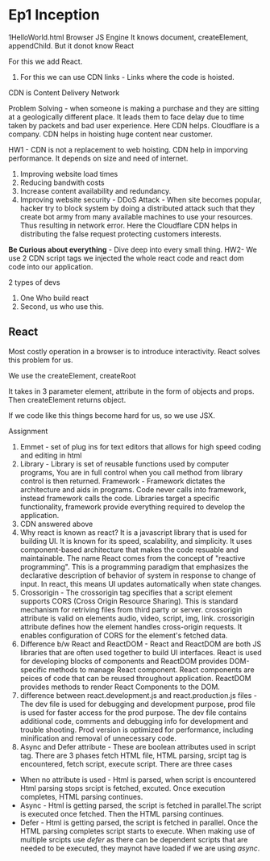# Ep1 Inception

1HelloWorld.html
Browser JS Engine
It knows document, createElement, appendChild. But it donot know React

For this we add React.
1. For this we can use CDN links - Links where the code is hoisted.

CDN is Content Delivery Network

Problem Solving - when someone is making a purchase and they are sitting at a geologically different place. It leads them to face delay due to time taken by packets and bad user experience. Here CDN helps. Cloudflare is a company. CDN helps in hoisting huge content near customer.

HW1 -
CDN is not a replacement to web hoisting. CDN help in imporving performance. It depends on size and need of internet.
1. Improving website load times
2. Reducing bandwith costs
3. Increase content availability and redundancy.
4. Improving website security - DDoS Attack  -  When site becomes popular, hacker try to block system by doing a distributed attack such that they create bot army from many available machines to use your resources. Thus resulting in network error. Here the Cloudflare CDN helps in distributing the false request protecting customers interests.

**Be Curious about everything** - Dive deep into every small thing.
HW2-
We use 2 CDN script tags we injected the whole react code and react dom code into our application.

2 types of devs
1. One Who build react
2. Second, us who use this.

## React
Most costly operation in a browser is to introduce interactivity.
React solves this problem for us.

We use the createElement, createRoot

It takes in 3 parameter element, attribute in the form of objects and props. Then createElement returns object.

If we code like this things become hard for us, so we use JSX.

Assignment
1. Emmet - set of plug ins for text editors that allows for high speed coding and editing in html
2. Library - Library is set of reusable functions used by computer programs, You are in full control when you call method from library control is then returned.
Framework - Framework dictates the architecture and aids in programs. Code never calls into framework, instead framework calls the code.
Libraries target a specific functionality, framework provide everything required to develop the application.
3. CDN answered above
4. Why react is known as react? It is a javascript library that is used for building UI. It is known for its speed, scalability, and simplicity. It uses component-based architecture that makes the code resuable and maintainable.
The name React comes from the concept of "reactive programming". This is a programming paradigm that emphasizes the declarative description of behavior of system in response to change of input. In react, this means UI updates automatically when state changes.
5. Crossorigin - The crossorigin tag specifies that a script element supports CORS (Cross Origin Resource Sharing). This is standard mechanism for retriving files from third party or server.
crossorigin attribute is valid on elements audio, video, script, img, link.
crossorigin attribute defines how the element handles cross-origin requests. It enables configuration of CORS for the element's fetched data.
6. Difference b/w React and ReactDOM - React and ReactDOM are both JS libraries that are often used together to build UI interfaces. React is used for developing blocks of components and ReactDOM provides DOM-specific methods to manage React component.
React components are peices of code that can be reused throughout application.
ReactDOM provides methods to render React Components to the DOM.
7. difference between react.development.js and react.production.js files - The dev file is used for debugging and development purpose, prod file is used for faster access for the prod purpose.
The dev file contains additional code, comments and debugging info for development and trouble shooting. Prod version is optimized for performance, including minification and removal of unnecessary code.
8. Async and Defer attribute - These are boolean attributes used in script tag. There are 3 phases fetch HTML file, HTML parsing, srcipt tag is encountered, fetch script, execute script.
There are three cases
- When no attribute is used - Html is parsed, when script is encountered Html parsing stops srcipt is fetched, excuted. Once execution completes, HTML parsing continues.
- Async - Html is getting parsed, the script is fetched in parallel.The script is executed once fetched. Then the HTML parsing continues.
- Defer - Html is getting parsed, the script is fetched in parallel. Once the HTML parsing completes script starts to execute.
When making use of multiple srcipts use *defer* as there can be dependent scripts that are needed to be executed, they maynot have loaded if we are using *async*.